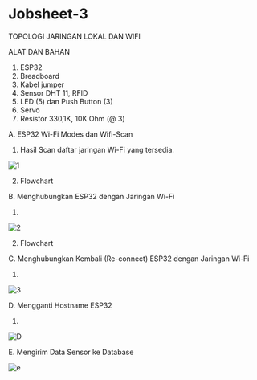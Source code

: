 # Jobsheet-3
TOPOLOGI JARINGAN LOKAL DAN WIFI

ALAT DAN BAHAN
1) ESP32
2) Breadboard
3) Kabel jumper
4) Sensor DHT 11, RFID
5) LED (5) dan Push Button (3)
6) Servo
7) Resistor 330,1K, 10K Ohm (@ 3)


A. ESP32 Wi-Fi Modes dan Wifi-Scan

1. Hasil Scan daftar jaringan Wi-Fi yang tersedia.

![1](https://user-images.githubusercontent.com/121172074/209304157-cb1ad3f4-3f27-4b56-84d4-0437c3b3c681.png)


2. Flowchart



B. Menghubungkan ESP32 dengan Jaringan Wi-Fi

1. 


![2](https://user-images.githubusercontent.com/121172074/209315278-a13935ff-a841-4735-a0fd-4bcf120b8f47.png)


2. Flowchart



C. Menghubungkan Kembali (Re-connect) ESP32 dengan Jaringan Wi-Fi

1.

![3](https://user-images.githubusercontent.com/121172074/209315620-50c86330-3549-4235-8c71-9b2883f393d8.png)


D. Mengganti Hostname ESP32


1. 


![D](https://user-images.githubusercontent.com/121172074/209316524-238ce0d0-ef30-41a1-94d9-205b4e5434da.png)




E. Mengirim Data Sensor ke Database



![e](https://user-images.githubusercontent.com/121172074/210308151-e3d3e499-66d4-4fba-86a7-b65e5e6b9836.JPG)


